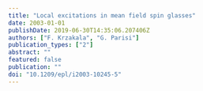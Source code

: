 ```yaml
---
title: "Local excitations in mean field spin glasses"
date: 2003-01-01
publishDate: 2019-06-30T14:35:06.207406Z
authors: ["F. Krzakala", "G. Parisi"]
publication_types: ["2"]
abstract: ""
featured: false
publication: ""
doi: "10.1209/epl/i2003-10245-5"
---
```


